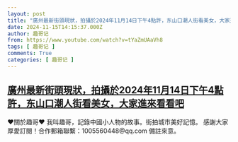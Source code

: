```yaml
---
layout: post
title: "廣州最新街頭現狀，拍攝於2024年11月14日下午4點許，东山口潮人街看美女，大家進來看看吧"
date: 2024-11-15T14:15:37.000Z
author: 趣哥记
from: https://www.youtube.com/watch?v=tYaZmUAaVh8
tags: [ 趣哥记 ]
comments: True
categories: [ 趣哥记 ]
---
```

<!--1731680137000-->
[廣州最新街頭現狀，拍攝於2024年11月14日下午4點許，东山口潮人街看美女，大家進來看看吧](https://www.youtube.com/watch?v=tYaZmUAaVh8)
------

<div>
♥關於趣哥♥  我叫趣哥，記錄中國小人物的故事。街拍城市美好記憶。  感謝大家厚愛訂閱！合作郵箱聯繫：1005560448@qq.com 備註來意。
</div>
